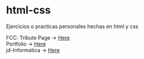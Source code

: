 # html-css
Ejercicios o practicas personales hechas en html y css

FCC: Tribute Page -> [Here](https://jd-apprentice.github.io/html-css/FreeCodeCamp/TributePage/)
<br>
Portfolio -> [Here](https://jd-apprentice.github.io/html-css/Portfolio)
<br>
jd-Informatica -> [Here](https://jd-apprentice.github.io/html-css/jd-Informatica)
